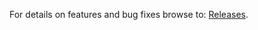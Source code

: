 For details on features and bug fixes browse to: [Releases](https://github.com/AzureAD/azure-activedirectory-identitymodel-extensions-for-dotnet/releases).



